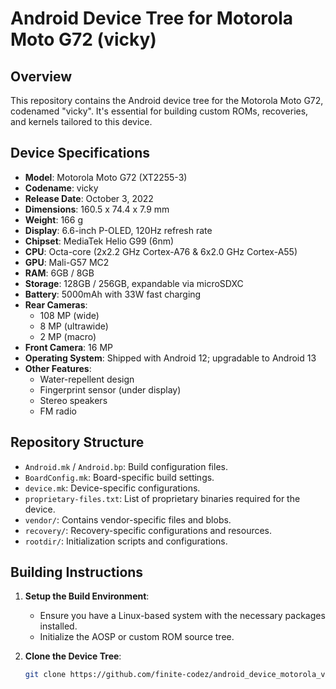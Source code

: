 # Android Device Tree for Motorola Moto G72 (vicky)

## Overview

This repository contains the Android device tree for the Motorola Moto G72, codenamed "vicky". It's essential for building custom ROMs, recoveries, and kernels tailored to this device.

## Device Specifications

- **Model**: Motorola Moto G72 (XT2255-3)
- **Codename**: vicky
- **Release Date**: October 3, 2022
- **Dimensions**: 160.5 x 74.4 x 7.9 mm
- **Weight**: 166 g
- **Display**: 6.6-inch P-OLED, 120Hz refresh rate
- **Chipset**: MediaTek Helio G99 (6nm)
- **CPU**: Octa-core (2x2.2 GHz Cortex-A76 & 6x2.0 GHz Cortex-A55)
- **GPU**: Mali-G57 MC2
- **RAM**: 6GB / 8GB
- **Storage**: 128GB / 256GB, expandable via microSDXC
- **Battery**: 5000mAh with 33W fast charging
- **Rear Cameras**:
  - 108 MP (wide)
  - 8 MP (ultrawide)
  - 2 MP (macro)
- **Front Camera**: 16 MP
- **Operating System**: Shipped with Android 12; upgradable to Android 13
- **Other Features**:
  - Water-repellent design
  - Fingerprint sensor (under display)
  - Stereo speakers
  - FM radio

## Repository Structure

- `Android.mk` / `Android.bp`: Build configuration files.
- `BoardConfig.mk`: Board-specific build settings.
- `device.mk`: Device-specific configurations.
- `proprietary-files.txt`: List of proprietary binaries required for the device.
- `vendor/`: Contains vendor-specific files and blobs.
- `recovery/`: Recovery-specific configurations and resources.
- `rootdir/`: Initialization scripts and configurations.

## Building Instructions

1. **Setup the Build Environment**:
   - Ensure you have a Linux-based system with the necessary packages installed.
   - Initialize the AOSP or custom ROM source tree.

2. **Clone the Device Tree**:
   ```bash
   git clone https://github.com/finite-codez/android_device_motorola_vicky.git device/motorola/vicky
  ```
